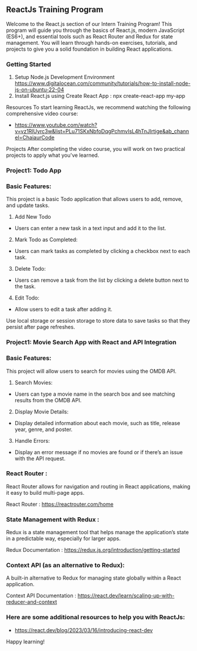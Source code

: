 ## ReactJs Training Program
Welcome to the React.js section of our Intern Training Program! This program will guide you through the basics of React.js, modern JavaScript (ES6+), and essential tools such as React Router and Redux for state management. You will learn through hands-on exercises, tutorials, and projects to give you a solid foundation in building React applications.

### Getting Started
1. Setup Node.js Development Environment https://www.digitalocean.com/community/tutorials/how-to-install-node-js-on-ubuntu-22-04
2. Install React.js using Create React App :
npx create-react-app my-app

Resources
To start learning ReactJs, we recommend watching the following comprehensive video course:
- https://www.youtube.com/watch?v=vz1RlUyrc3w&list=PLu71SKxNbfoDqgPchmvIsL4hTnJIrtige&ab_channel=ChaiaurCode
 
Projects After completing the video course, you will work on two practical projects to apply what you've learned.

### Project1: Todo App

### Basic Features:
This project is a basic Todo application that allows users to add, remove, and update tasks.

1. Add New Todo
 - Users can enter a new task in a text input and add it to the list.

2. Mark Todo as Completed:
 - Users can mark tasks as completed by clicking a checkbox next to each task.
 
3. Delete Todo:
 - Users can remove a task from the list by clicking a delete button next to the task.

4. Edit Todo:
- Allow users to edit a task after adding it.

Use local storage or session storage to store data to save tasks so that they persist after page refreshes.

### Project1: Movie Search App with React and API Integration

### Basic Features:
This project will allow users to search for movies using the OMDB API.

1. Search Movies:
- Users can type a movie name in the search box and see matching results from the OMDB API.

2. Display Movie Details:
- Display detailed information about each movie, such as title, release year, genre, and poster.
 
3. Handle Errors:
- Display an error message if no movies are found or if there’s an issue with the API request.


### React Router :

React Router allows for navigation and routing in React applications, making it easy to build multi-page apps.

React Router : https://reactrouter.com/home

### State Management with Redux :

Redux is a state management tool that helps manage the application’s state in a predictable way, especially for larger apps.

Redux Documentation : https://redux.js.org/introduction/getting-started

### Context API (as an alternative to Redux):

A built-in alternative to Redux for managing state globally within a React application.

Context API Documentation : https://react.dev/learn/scaling-up-with-reducer-and-context

### Here are some additional resources to help you with ReactJs:

- https://react.dev/blog/2023/03/16/introducing-react-dev

Happy learning!

